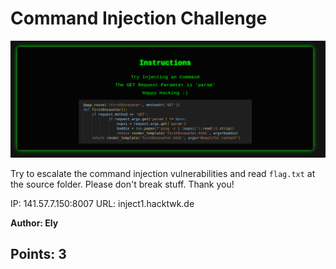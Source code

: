 # Command Injection Challenge

![Command Injection Challenge](media/landingPage.png)

Try to escalate the command injection vulnerabilities and read `flag.txt` at the source folder. Please don't break stuff. Thank you!

IP: 141.57.7.150:8007
URL: inject1.hacktwk.de

__Author: Ely__

## Points: 3